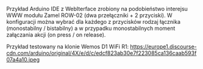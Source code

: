 Przykład Arduino IDE z WebIterface zrobiony na podobieństwo interejsu WWW modułu Zamel ROW-02 (dwa przełączniki + 2 przyciski). W konfiguracji można wybrać dla każdego z przycisków rodzaj łącznika (monostabilny / bistabilny) a w przypadku monostabilnych moment załączania akcji (on press / on release).

Przykład testowany na klonie Wemos D1 WiFi R1:
https://europe1.discourse-cdn.com/arduino/original/4X/e/d/c/edcf823ab30e7f223085ca136caab593f07a4a10.jpeg
